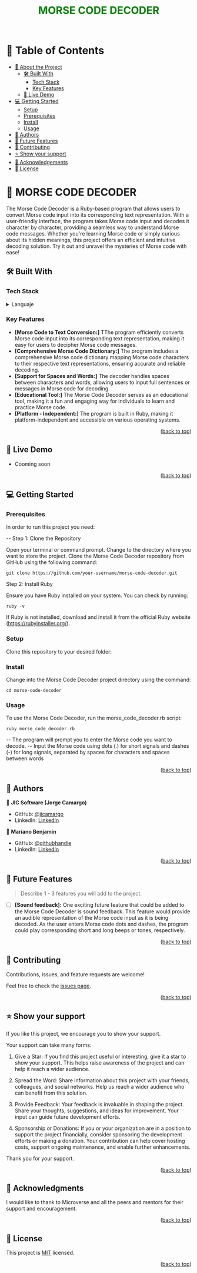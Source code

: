 <a name="readme-top"></a>

<div align="center">
  <br/>
  <h1 style="color: green">MORSE CODE DECODER</h1>
  <br/>
</div>

<!-- TABLE OF CONTENTS -->
# 📗 Table of Contents

- [📖 About the Project](#about-project)
  - [🛠 Built With](#built-with)
    - [Tech Stack](#tech-stack)
    - [Key Features](#key-features)
  - [🚀 Live Demo](#live-demo)
- [💻 Getting Started](#getting-started)
  - [Setup](#setup)
  - [Prerequisites](#prerequisites)
  - [Install](#install)
  - [Usage](#usage)
- [👥 Authors](#authors)
- [🔭 Future Features](#future-features)
- [🤝 Contributing](#contributing)
- [⭐️ Show your support](#support)
- [🙏 Acknowledgements](#acknowledgements)
- [📝 License](#license)

<!-- PROJECT DESCRIPTION -->

# 📖 MORSE CODE DECODER <a name="about-project"></a>

The Morse Code Decoder is a Ruby-based program that allows users to convert Morse code input into its corresponding text representation. With a user-friendly interface, the program takes Morse code input and decodes it character by character, providing a seamless way to understand Morse code messages. Whether you're learning Morse code or simply curious about its hidden meanings, this project offers an efficient and intuitive decoding solution. Try it out and unravel the mysteries of Morse code with ease!
## 🛠 Built With <a name="built-with"></a>

### Tech Stack <a name="tech-stack"></a>

<details>
<summary>Languaje</summary>
  <ul>
    <li><a href="https://rubyinstaller.org/">Ruby</a></li>
  </ul>
</details>

<!-- Features -->

### Key Features <a name="key-features"></a>

- **[Morse Code to Text Conversion:]** TThe program efficiently converts Morse code input into its corresponding text representation, making it easy for users to decipher Morse code messages.
- **[Comprehensive Morse Code Dictionary:]**  The program includes a comprehensive Morse code dictionary mapping Morse code characters to their respective text representations, ensuring accurate and reliable decoding.
- **[Support for Spaces and Words:]** The decoder handles spaces between characters and words, allowing users to input full sentences or messages in Morse code for decoding.
- **[Educational Tool:]** The Morse Code Decoder serves as an educational tool, making it a fun and engaging way for individuals to learn and practice Morse code.
- **[Platform - Independent:]** The program is built in Ruby, making it platform-independent and accessible on various operating systems.


<p align="right">(<a href="#readme-top">back to top</a>)</p>

<!-- LIVE DEMO -->

## 🚀 Live Demo <a name="live-demo"></a>

- Cooming soon 

<p align="right">(<a href="#readme-top">back to top</a>)</p>

<!-- GETTING STARTED -->

## 💻 Getting Started <a name="getting-started"></a>
### Prerequisites

In order to run this project you need:

-- Step 1: Clone the Repository

Open your terminal or command prompt.
Change to the directory where you want to store the project.
Clone the Morse Code Decoder repository from GitHub using the following command:
```
git clone https://github.com/your-username/morse-code-decoder.git
```

Step 2: Install Ruby

Ensure you have Ruby installed on your system. You can check by running:
```
ruby -v
```
If Ruby is not installed, download and install it from the official Ruby website (https://rubyinstaller.org/).

### Setup

Clone this repository to your desired folder:

### Install

Change into the Morse Code Decoder project directory using the command:
```
cd morse-code-decoder
```

### Usage

To use the Morse Code Decoder, run the morse_code_decoder.rb script:
```
ruby morse_code_decoder.rb
```

-- The program will prompt you to enter the Morse code you want to decode.
-- Input the Morse code using dots (.) for short signals and dashes (-) for long signals, separated by spaces for characters and spaces between words


<p align="right">(<a href="#readme-top">back to top</a>)</p>

<!-- AUTHORS -->

## 👥 Authors <a name="authors"></a>

👤 **JIC Software (Jorge Camargo)**

- GitHub: [@jicamargo](https://github.com/jicamargo)
- LinkedIn: [LinkedIn](https://www.linkedin.com/in/jorgecamargog/?locale=en_US)

👤 **Mariano Benjamin**

- GitHub: [@githubhandle](https://github.com/benja27)
- LinkedIn: [LinkedIn](http://www.linkedin.com/in/BenjaMendez2699)

<p align="right">(<a href="#readme-top">back to top</a>)</p>

<!-- FUTURE FEATURES -->

## 🔭 Future Features <a name="future-features"></a>

> Describe 1 - 3 features you will add to the project.

- [ ] **[Sound feedback]:**
  One exciting future feature that could be added to the Morse Code Decoder is sound feedback. This feature would provide an audible representation of the Morse code input as it is being decoded. As the user enters Morse code dots and dashes, the program could play corresponding short and long beeps or tones, respectively.

<p align="right">(<a href="#readme-top">back to top</a>)</p>

<!-- CONTRIBUTING -->

## 🤝 Contributing <a name="contributing"></a>

Contributions, issues, and feature requests are welcome!

Feel free to check the [issues page](../../issues/).

<p align="right">(<a href="#readme-top">back to top</a>)</p>

<!-- SUPPORT -->

## ⭐️ Show your support <a name="support"></a>

If you like this project, we encourage you to show your support. 

Your support can take many forms:

1. Give a Star: If you find this project useful or interesting, give it a star to show your support. This helps raise awareness of the project and can help it reach a wider audience.

2. Spread the Word: Share information about this project with your friends, colleagues, and social networks. Help us reach a wider audience who can benefit from this solution.

3. Provide Feedback: Your feedback is invaluable in shaping the project. Share your thoughts, suggestions, and ideas for improvement. Your input can guide future development efforts.

4. Sponsorship or Donations: If you or your organization are in a position to support the project financially, consider sponsoring the development efforts or making a donation. Your contribution can help cover hosting costs, support ongoing maintenance, and enable further enhancements.

Thank you for your support.

<p align="right">(<a href="#readme-top">back to top</a>)</p>

<!-- ACKNOWLEDGEMENTS -->

## 🙏 Acknowledgments <a name="acknowledgements"></a>

I would like to thank to Microverse and all the peers and mentors for their support and encouragement.

<p align="right">(<a href="#readme-top">back to top</a>)</p>

<!-- LICENSE -->

## 📝 License <a name="license"></a>

This project is [MIT](./LICENSE) licensed.


<p align="right">(<a href="#readme-top">back to top</a>)</p>